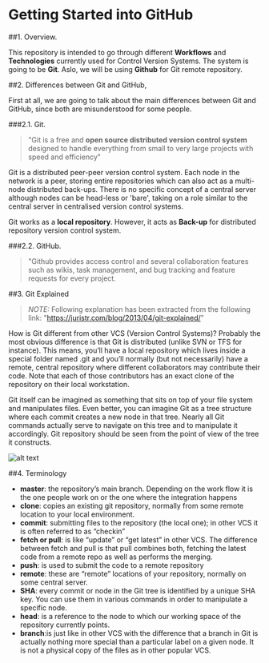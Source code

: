 #  Getting Started into GitHub

##1. Overview.

This repository is intended to go through different **Workflows** and **Technologies** currently used for Control Version Systems.
The system is going to be **Git**. Aslo, we will be using **Github** for Git remote repository.
 
##2. Differences between Git and GitHub,

First at all, we are going to talk about the main differences between Git and GitHub, since both are misunderstood for some people.
	
###2.1. Git.

>"Git is a free and **open source distributed version control system** designed to handle everything from small to very large projects with speed and efficiency"
	
Git is a distributed peer-peer version control system. Each node in the network is a peer, storing entire repositories which can also act as a multi-node distributed back-ups. There is no specific concept of a central server although nodes can be head-less or 'bare', taking on a role similar to the central server in centralised version control systems.
		
Git works as a **local repository**. However, it acts as **Back-up** for distributed repository version control system.
	
###2.2. GitHub.
			
>"Github provides access control and several collaboration features such as wikis, task management, and bug tracking and feature requests for every project.
	
##3. Git Explained	
	
>*NOTE:* Following explanation has been extracted from the following link: "https://juristr.com/blog/2013/04/git-explained/"	
	
How is Git different from other VCS (Version Control Systems)? Probably the most obvious difference is that Git is distributed (unlike SVN or TFS for instance). This means, you’ll have a local repository which lives inside a special folder named .git and you’ll normally (but not necessarily) have a remote, central repository where different collaborators may contribute their code. Note that each of those contributors has an exact clone of the repository on their local workstation.

Git itself can be imagined as something that sits on top of your file system and manipulates files. Even better, you can imagine Git as a tree structure where each commit creates a new node in that tree. Nearly all Git commands actually serve to navigate on this tree and to manipulate it accordingly.
Git repository should be seen from the point of view of the tree it constructs. 

![alt text](http://git-scm.com/figures/18333fig0106-tn.png "Git Local Workflow")

##4. Terminology

- **master**: the repository’s main branch. Depending on the work flow it is the one people work on or the one where the integration happens
- **clone**: copies an existing git repository, normally from some remote location to your local environment.
- **commit**: submitting files to the repository (the local one); in other VCS it is often referred to as “checkin”
- **fetch or pull**: is like “update” or “get latest” in other VCS. The difference between fetch and pull is that pull combines both, fetching the latest code from a remote repo as well as performs the merging.
- **push**: is used to submit the code to a remote repository
- **remote**: these are “remote” locations of your repository, normally on some central server.
- **SHA**: every commit or node in the Git tree is identified by a unique SHA key. You can use them in various commands in order to manipulate a specific node.
- **head**: is a reference to the node to which our working space of the repository currently points.
- **branch**:is just like in other VCS with the difference that a branch in Git is actually nothing more special than a particular label on a given node. It is not a physical copy of the files as in other popular VCS.








 


